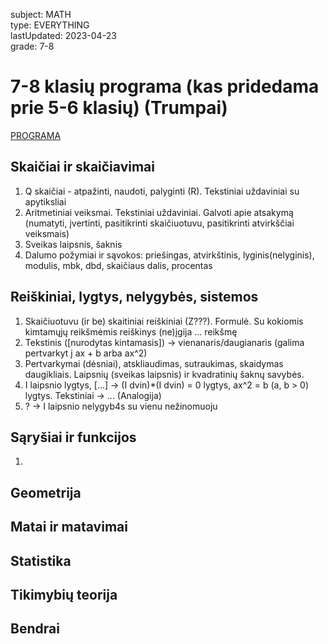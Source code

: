 subject: MATH  
type: EVERYTHING  
lastUpdated: 2023-04-23  
grade: 7-8

# 7-8 klasių programa (kas pridedama prie 5-6 klasių) (Trumpai)

[PROGRAMA](https://duomenys.ugdome.lt/saugykla/bp/2016/pagrindinis/4_Matematika.pdf)

## Skaičiai ir skaičiavimai

1. Q skaičiai - atpažinti, naudoti, palyginti (R). Tekstiniai uždaviniai su apytiksliai
2. Aritmetiniai veiksmai. Tekstiniai uždaviniai. Galvoti apie atsakymą (numatyti, įvertinti, pasitikrinti skaičiuotuvu, pasitikrinti atvirkščiai veiksmais)
3. Sveikas laipsnis, šaknis
4. Dalumo požymiai ir sąvokos: priešingas, atvirkštinis, lyginis(nelyginis), modulis, mbk, dbd, skaičiaus dalis, procentas

## Reiškiniai, lygtys, nelygybės, sistemos

1. Skaičiuotuvu (ir be) skaitiniai reiškiniai (Z???). Formulė. Su kokiomis kimtamųjų reikšmėmis reiškinys (ne)įgija ... reikšmę
2. Tekstinis ([nurodytas kintamasis]) -> vienanaris/daugianaris (galima pertvarkyt į ax + b arba ax^2)
3. Pertvarkymai (dėsniai), atskliaudimas, sutraukimas, skaidymas daugikliais. Laipsnių (sveikas laipsnis) ir kvadratinių šaknų savybės.
4. I laipsnio lygtys, \[...] -> (I dvin)\*(I dvin) = 0 lygtys, ax^2 = b (a, b > 0) lygtys. Tekstiniai -> ... (Analogija)
5. ? -> I laipsnio nelygyb4s su vienu nežinomuoju

## Sąryšiai ir funkcijos

1.

## Geometrija

## Matai ir matavimai

## Statistika

## Tikimybių teorija

## Bendrai
